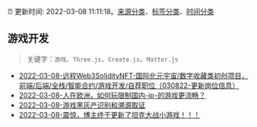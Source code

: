 :alarm_clock: 更新时间: 2022-03-08 11:11:18。[来源分类](../README.md)、[标签分类](../TAGS.md)、[时间分类](../TIMELINE.md)

## 游戏开发


> 关键字：`游戏`、`Three.js`、`Create.js`、`Matter.js`



- [2022-03-08-远程Web3SolidityNFT-国际化元宇宙/数字收藏类初创项目，前端/后端/全栈/智能合约/游戏开发/自荐职位（030822-更新岗位信息）](https://www.v2ex.com/t/838895) 
- [2022-03-08-人在欧洲，如何玩限制国内-ip-的游戏更流畅？](https://www.v2ex.com/t/838885) 
- [2022-03-08-游戏黑灰产识别和溯源取证](https://toutiao.io/k/ivkhjaa) 
- [2022-03-08-震惊，博主终于更新了坦克大战小游戏！！！](https://toutiao.io/k/5b6lzfv) 